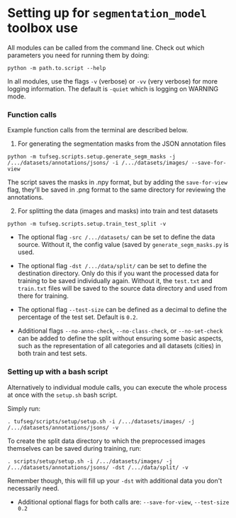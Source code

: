 # Setting up for `segmentation_model` toolbox use

All modules can be called from the command line. Check out which parameters you need for running them by doing:
```
python -m path.to.script --help
```

In all modules, use the flags `-v` (verbose) or `-vv` (very verbose) for more logging information. The default is `-quiet` which is logging on WARNING mode.

### Function calls

Example function calls from the terminal are described below.

1. For generating the segmentation masks from the JSON annotation files
```
python -m tufseg.scripts.setup.generate_segm_masks -j /.../datasets/annotations/jsons/ -i /.../datasets/images/ --save-for-view
```
The script saves the masks in .npy format, but by adding the `save-for-view` flag, they'll be saved in .png format to the same directory for reviewing the annotations.

2. For splitting the data (images and masks) into train and test datasets
```
python -m tufseg.scripts.setup.train_test_split -v
```
- The optional flag `-src /.../datasets/` can be set to define the data source. Without it, the config value (saved by `generate_segm_masks.py` is used.

- The optional flag `-dst /.../data/split/` can be set to define the destination directory. Only do this if you want the processed data for training to be saved individually again. Without it, the `test.txt` and `train.txt` files will be saved to the source data directory and used from there for training.

- The optional flag `--test-size` can be defined as a decimal to define the percentage of the 
  test set. Default is `0.2`.
 
- Additional flags `--no-anno-check`, `--no-class-check`, or `--no-set-check` can be added to define the split without ensuring some basic aspects, such as the representation of all categories and all datasets (cities) in both train and test sets.

### Setting up with a bash script

Alternatively to individual module calls, you can execute the whole process at once with the `setup.sh` bash script.

Simply run:
```
. tufseg/scripts/setup/setup.sh -i /.../datasets/images/ -j /.../datasets/annotations/jsons/ -v
```

To create the split data directory to which the preprocessed images themselves can be saved during training, run:

```
. scripts/setup/setup.sh -i /.../datasets/images/ -j /.../datasets/annotations/jsons/ -dst /.../data/split/ -v
```

Remember though, this will fill up your `-dst` with additional data you don't necessarily need.

- Additional optional flags for both calls are: `--save-for-view`, `--test-size 0.2`
